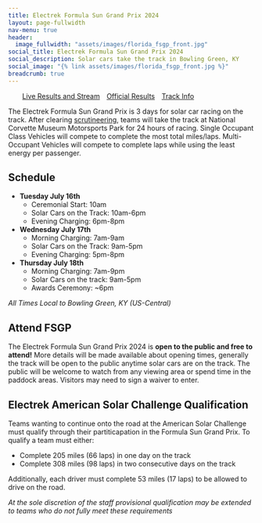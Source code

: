 ```yaml
---
title: Electrek Formula Sun Grand Prix 2024
layout: page-fullwidth
nav-menu: true
header:
  image_fullwidth: "assets/images/florida_fsgp_front.jpg"
social_title: Electrek Formula Sun Grand Prix 2024
social_description: Solar cars take the track in Bowling Green, KY
social_image: "{% link assets/images/florida_fsgp_front.jpg %}"
breadcrumb: true
---
```



<ul class="actions">
<a href="./live" class="button special" style="margin:5px">Live Results and Stream</a>
<a href="./results" class="button special" style="margin:5px">Official Results</a>
<a href="./track" class="button special" style="margin:5px">Track Info</a>
</ul>


The Electrek Formula Sun Grand Prix is 3 days for solar car racing on the track. After clearing [scrutineering](./scrutineering), teams will take the track at National Corvette Museum Motorsports Park for 24 hours of racing. Single Occupant Class Vehicles will compete to complete the most total miles/laps. Multi-Occupant Vehicles will compete to complete laps while using the least energy per passenger. 

## Schedule

- **Tuesday July 16th**
  - Ceremonial Start: 10am
  - Solar Cars on the Track: 10am-6pm
  - Evening Charging: 6pm-8pm
- **Wednesday July 17th**
  - Morning Charging: 7am-9am
  - Solar Cars on the Track: 9am-5pm
  - Evening Charging: 5pm-8pm
- **Thursday July 18th**
  - Morning Charging: 7am-9pm
  - Solar Cars on the track: 9am-5pm
  - Awards Ceremony: ~6pm

_All Times Local to Bowling Green, KY (US-Central)_  

## Attend FSGP

The Electrek Formula Sun Grand Prix 2024 is **open to the public and free to attend!** More details will be made available about opening times, generally the track will be open to the public anytime solar cars are on the track. The public will be welcome to watch from any viewing area or spend time in the paddock areas. Visitors may need to sign a waiver to enter. 

## Electrek American Solar Challenge Qualification

Teams wanting to continue onto the road at the American Solar Challenge must qualify through their partiticapation in the Formula Sun Grand Prix. To qualify a team must either: 
- Complete 205 miles (66 laps) in one day on the track
- Complete 308 miles (98 laps) in two consecutive days on the track

Additionally, each driver must complete 53 miles (17 laps) to be allowed to drive on the road. 

_At the sole discretion of the staff provisional qualification may be extended to teams who do not fully meet these requirements_